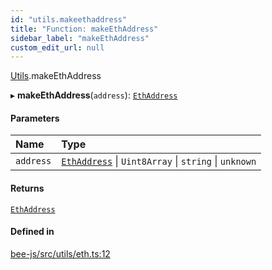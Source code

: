 ```yaml
---
id: "utils.makeethaddress"
title: "Function: makeEthAddress"
sidebar_label: "makeEthAddress"
custom_edit_url: null
---
```


[Utils](../modules/utils.md).makeEthAddress

▸ **makeEthAddress**(`address`): [`EthAddress`](../types/utils.ethaddress.md)

#### Parameters

| Name | Type |
| :------ | :------ |
| `address` | [`EthAddress`](../types/utils.ethaddress.md) \| `Uint8Array` \| `string` \| `unknown` |

#### Returns

[`EthAddress`](../types/utils.ethaddress.md)

#### Defined in

[bee-js/src/utils/eth.ts:12](https://github.com/ethersphere/bee-js/blob/5b112bf/src/utils/eth.ts#L12)
